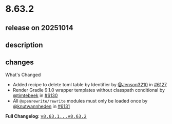 # 8.63.2

## release on 20251014
## description
## changes
What's Changed

* Added recipe to delete toml table by Identifier by <a class="user-mention notranslate" data-hovercard-type="user" data-hovercard-url="/users/Jenson3210/hovercard" data-octo-click="hovercard-link-click" data-octo-dimensions="link_type:self" href="https://github.com/Jenson3210">@Jenson3210</a> in <a class="issue-link js-issue-link" data-error-text="Failed to load title" data-id="3508803930" data-permission-text="Title is private" data-url="https://github.com/openrewrite/rewrite/issues/6127" data-hovercard-type="pull_request" data-hovercard-url="/openrewrite/rewrite/pull/6127/hovercard" href="https://github.com/openrewrite/rewrite/pull/6127">#6127</a>
* Render Gradle 9.1.0 wrapper templates without classpath conditional by <a class="user-mention notranslate" data-hovercard-type="user" data-hovercard-url="/users/timtebeek/hovercard" data-octo-click="hovercard-link-click" data-octo-dimensions="link_type:self" href="https://github.com/timtebeek">@timtebeek</a> in <a class="issue-link js-issue-link" data-error-text="Failed to load title" data-id="3511276220" data-permission-text="Title is private" data-url="https://github.com/openrewrite/rewrite/issues/6130" data-hovercard-type="pull_request" data-hovercard-url="/openrewrite/rewrite/pull/6130/hovercard" href="https://github.com/openrewrite/rewrite/pull/6130">#6130</a>
* All <code>@openrewrite/rewrite</code> modules must only be loaded once by <a class="user-mention notranslate" data-hovercard-type="user" data-hovercard-url="/users/knutwannheden/hovercard" data-octo-click="hovercard-link-click" data-octo-dimensions="link_type:self" href="https://github.com/knutwannheden">@knutwannheden</a> in <a class="issue-link js-issue-link" data-error-text="Failed to load title" data-id="3511898879" data-permission-text="Title is private" data-url="https://github.com/openrewrite/rewrite/issues/6131" data-hovercard-type="pull_request" data-hovercard-url="/openrewrite/rewrite/pull/6131/hovercard" href="https://github.com/openrewrite/rewrite/pull/6131">#6131</a>

<strong>Full Changelog</strong>: <a class="commit-link" href="https://github.com/openrewrite/rewrite/compare/v8.63.1...v8.63.2"><tt>v8.63.1...v8.63.2</tt></a>

